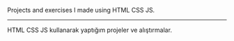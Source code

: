 
Projects and exercises I made using HTML CSS JS.

-------------------------------------------------------------


HTML CSS JS  kullanarak yaptığım projeler ve alıştırmalar.
